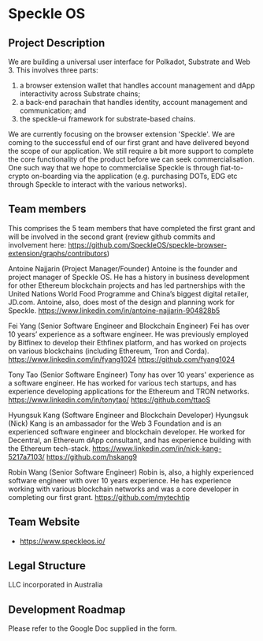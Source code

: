 # Speckle OS

## Project Description
We are building a universal user interface for Polkadot, Substrate and Web 3. This involves three parts:
1. a browser extension wallet that handles account management and dApp interactivity across Substrate chains;
2. a back-end parachain that handles identity, account management and communication; and
3. the speckle-ui framework for substrate-based chains.

We are currently focusing on the browser extension 'Speckle'. We are coming to the successful end of our first grant and have delivered beyond the scope of our application. We still require a bit more support to complete the core functionality of the product before we can seek commercialisation. One such way that we hope to commercialise Speckle is through fiat-to-crypto on-boarding via the application (e.g. purchasing DOTs, EDG etc through Speckle to interact with the various networks).

## Team members
This comprises the 5 team members that have completed the first grant and will be involved in the second grant (review github commits and involvement here: https://github.com/SpeckleOS/speckle-browser-extension/graphs/contributors)

Antoine Najjarin (Project Manager/Founder)
Antoine is the founder and project manager of Speckle OS. He has a history in business development for other Ethereum blockchain projects and has led partnerships with the United Nations World Food Programme and China’s biggest digital retailer, JD.com. Antoine, also, does most of the design and planning work for Speckle.
https://www.linkedin.com/in/antoine-najjarin-904828b5

Fei Yang (Senior Software Engineer and Blockchain Engineer)
Fei has over 10 years’ experience as a software engineer. He was previously employed by Bitfinex to develop their Ethfinex platform, and has worked on projects on various blockchains (including Ethereum, Tron and Corda).
https://www.linkedin.com/in/fyang1024
https://github.com/fyang1024

Tony Tao (Senior Software Engineer)
Tony has over 10 years' experience as a software engineer. He has worked for various tech startups, and has experience developing applications for the Ethereum and TRON networks.
https://www.linkedin.com/in/tonytao/
https://github.com/ttaoS

Hyungsuk Kang (Software Engineer and Blockchain Developer)
Hyungsuk (Nick) Kang is an ambassador for the Web 3 Foundation and is an experienced software engineer and blockchain developer. He worked for Decentral, an Ethereum dApp consultant, and has experience building with the Ethereum tech-stack.
https://www.linkedin.com/in/nick-kang-5217a7103/
https://github.com/hskang9

Robin Wang (Senior Software Engineer)
Robin is, also, a highly experienced software engineer with over 10 years experience. He has experience working with various blockchain networks and was a core developer in completing our first grant.
https://github.com/mytechtip

## Team Website
* https://www.speckleos.io/

## Legal Structure
LLC incorporated in Australia

## Development Roadmap
Please refer to the Google Doc supplied in the form.
